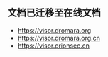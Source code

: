 ## 文档已迁移至在线文档

* https://visor.dromara.org
* https://visor.dromara.org.cn
* https://visor.orionsec.cn
